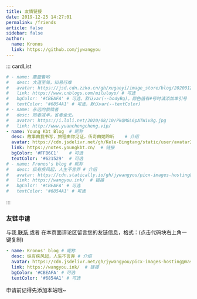```yaml
---
title: 友情链接
date: 2019-12-25 14:27:01
permalink: /friends
article: false
sidebar: false
author: 
  name: Kronos
  link: https://github.com/jywangyou
---
```


<!--
普通卡片列表容器，可用于友情链接、项目推荐、古诗词展示等。
cardList 后面可跟随一个数字表示每行最多显示多少个，选值范围1~4，默认3。在小屏时会根据屏幕宽度减少每行显示数量。
-->
::: cardList
```yaml
# - name: 麋鹿鲁哟
#   desc: 大道至简，知易行难
#   avatar: https://jsd.cdn.zzko.cn/gh/xugaoyi/image_store/blog/20200122153807.jpg # 可选
#   link: https://www.cnblogs.com/miluluyo/ # 可选
#   bgColor: '#CBEAFA' # 可选，默认var(--bodyBg)。颜色值有#号时请添加单引号
#   textColor: '#6854A1' # 可选，默认var(--textColor)
# - name: 永远的救赎者
#   desc: 知者减半，省者全无。
#   avatar: https://i.loli.net/2020/08/10/PkQMGL6pATW1vBg.jpg
#   link: http://www.yuanchengcheng.vip/
- name: Young Kbt Blog	# 昵称
  desc: 故事由我书写，旅程由你见证，传奇由她聆听	# 介绍
  avatar: https://cdn.jsdelivr.net/gh/Kele-Bingtang/static/user/avatar2.png	# 头像
  link: https://notes.youngkbt.cn/	# 链接
  bgColor: '#FFB6C1'	# 可选
  textColor: '#621529'	# 可选
# - name: Fronos's blog # 昵称
#   desc: 纵有疾风起，人生不言弃 # 介绍
#   avatar: https://cdn.statically.io/gh/jywangyou/picx-images-hosting@master/xiaohei.5g9w47ni9lo0.webp # 头像
#   link: https://wangyou.ink/  # 链接
#   bgColor: '#CBEAFA' # 可选
#   textColor: '#6854A1' # 可选
```
:::


### 友链申请

与我[ 联系 ](/about/#联系)或者 在本页面评论区留言您的友链信息，格式：(点击代码块右上角一键复制)


```yaml
- name: Kronos' blog # 昵称
  desc: 纵有疾风起，人生不言弃 # 介绍
  avatar: https://cdn.jsdelivr.net/gh/jywangyou/picx-images-hosting@master/img/okhead.5l9l7bclm5o0.png # 头像
  link: https://wangyou.ink/  # 链接
  bgColor: '#CBEAFA' # 可选
  textColor: '#6854A1' # 可选
```

申请前记得先添加本站哦~
